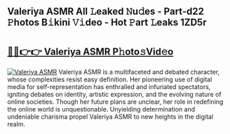 ## Valeriya ASMR All 𝙻eaked 𝙽u𝚍es - Part-d22 𝙿hotos B𝚒kini 𝚅𝚒deo - Hot 𝙿art 𝙻eaks 1ZD5r

# <h2><a href="http://ld02rtp.urlbe.top/?page=Valeriya+ASMR">🔗🔗👉👉 Valeriya ASMR P𝚑oto𝚜Vid𝚎o</a></h2>

[![Valeriya ASMR](https://i.imgur.com/eBuTRDB.gif)](http://ld02rtp.urlbe.top/?page=Valeriya+ASMR)
Valeriya ASMR is a multifaceted and debated character, whose complexities resist easy definition. Her pioneering use of digital media for self-representation has enthralled and infuriated spectators, igniting debates on identity, artistic expression, and the evolving nature of online societies. Though her future plans are unclear, her role in redefining the online world is unquestionable. Unyielding determination and undeniable charisma propel Valeriya ASMR to new heights in the digital realm.
